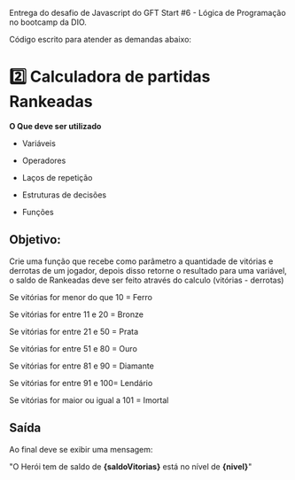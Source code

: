 Entrega do desafio de Javascript do GFT Start #6 - Lógica de Programação no bootcamp da DIO.

Código escrito para atender as demandas abaixo:


 # 2️⃣ Calculadora de partidas Rankeadas
 
**O Que deve ser utilizado**

- Variáveis
  
- Operadores
  
- Laços de repetição
  
- Estruturas de decisões
  
- Funções
  

## Objetivo:

Crie uma função que recebe como parâmetro a quantidade de vitórias e derrotas de um jogador,
depois disso retorne o resultado para uma variável, o saldo de Rankeadas deve ser feito através do calculo (vitórias - derrotas)

Se vitórias for menor do que 10 = Ferro

Se vitórias for entre 11 e 20 = Bronze

Se vitórias for entre 21 e 50 = Prata

Se vitórias for entre 51 e 80 = Ouro

Se vitórias for entre 81 e 90 = Diamante

Se vitórias for entre 91 e 100= Lendário

Se vitórias for maior ou igual a 101 = Imortal


## Saída

Ao final deve se exibir uma mensagem:

"O Herói tem de saldo de **{saldoVitorias}** está no nível de **{nivel}**"
